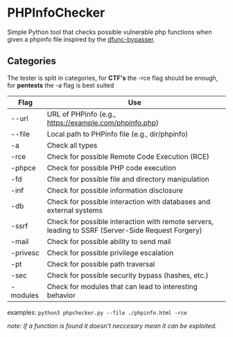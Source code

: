 # PHPInfoChecker

Simple Python tool that checks possible vulnerable php functions when given a phpinfo file
inspired by the [dfunc-bypasser](https://github.com/teambi0s/dfunc-bypasser).

## Categories

The tester is split in categories,
for **CTF's** the -rce flag should be enough,
\
for **pentests** the -a flag is best suited

| Flag     | Use                                                                                               |
| -------- | ------------------------------------------------------------------------------------------------- |
| --url    | URL of PHPinfo (e.g., https://example.com/phpinfo.php)                                            |
| --file   | Local path to PHPinfo file (e.g., dir/phpinfo)                                                    |
| -a       | Check all types                                                                                   |
| -rce     | Check for possible Remote Code Execution (RCE)                                                    |
| -phpce   | Check for possible PHP code execution                                                             |
| -fd      | Check for possible file and directory manipulation                                                |
| -inf     | Check for possible information disclosure                                                         |
| -db      | Check for possible interaction with databases and external systems                                |
| -ssrf    | Check for possible interaction with remote servers, leading to SSRF (Server-Side Request Forgery) |
| -mail    | Check for possible ability to send mail                                                           |
| -privesc | Check for possible privilege escalation                                                           |
| -pt      | Check for possible path traversal                                                                 |
| -sec     | Check for possible security bypass (hashes, etc.)                                                 |
| -modules | Check for modules that can lead to interesting behavior                                           |

examples:
`python3 phpchecker.py --file ./phpinfo.html -rce`

_note: if a function is found it doesn't neccesary mean it can be exploited._
